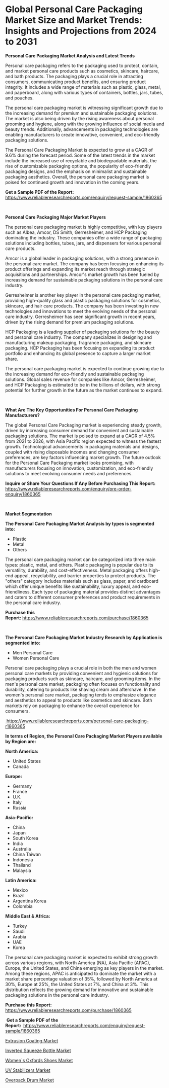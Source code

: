 <p><h1>Global Personal Care Packaging Market Size and Market Trends: Insights and Projections from 2024 to 2031</h1></p><p><strong>Personal Care Packaging Market Analysis and Latest Trends</strong></p>
<p><p>Personal care packaging refers to the packaging used to protect, contain, and market personal care products such as cosmetics, skincare, haircare, and bath products. The packaging plays a crucial role in attracting consumers, communicating product benefits, and ensuring product integrity. It includes a wide range of materials such as plastic, glass, metal, and paperboard, along with various types of containers, bottles, jars, tubes, and pouches.</p><p>The personal care packaging market is witnessing significant growth due to the increasing demand for premium and sustainable packaging solutions. The market is also being driven by the rising awareness about personal grooming and hygiene, along with the growing influence of social media and beauty trends. Additionally, advancements in packaging technologies are enabling manufacturers to create innovative, convenient, and eco-friendly packaging solutions.</p><p>The Personal Care Packaging Market is expected to grow at a CAGR of 9.6% during the forecast period. Some of the latest trends in the market include the increased use of recyclable and biodegradable materials, the rise of customizable packaging options, the popularity of eco-friendly packaging designs, and the emphasis on minimalist and sustainable packaging aesthetics. Overall, the personal care packaging market is poised for continued growth and innovation in the coming years.</p></p>
<p><strong>Get a Sample PDF of the Report:&nbsp;</strong> <a href="https://www.reliableresearchreports.com/enquiry/request-sample/1860365">https://www.reliableresearchreports.com/enquiry/request-sample/1860365</a></p>
<p>&nbsp;</p>
<p><strong>Personal Care Packaging Major Market Players</strong></p>
<p><p>The personal care packaging market is highly competitive, with key players such as Albea, Amcor, DS Smith, Gerresheimer, and HCP Packaging dominating the industry. These companies offer a wide range of packaging solutions including bottles, tubes, jars, and dispensers for various personal care products.</p><p>Amcor is a global leader in packaging solutions, with a strong presence in the personal care market. The company has been focusing on enhancing its product offerings and expanding its market reach through strategic acquisitions and partnerships. Amcor's market growth has been fueled by increasing demand for sustainable packaging solutions in the personal care industry.</p><p>Gerresheimer is another key player in the personal care packaging market, providing high-quality glass and plastic packaging solutions for cosmetics, skincare, and hair care products. The company has been investing in new technologies and innovations to meet the evolving needs of the personal care industry. Gerresheimer has seen significant growth in recent years, driven by the rising demand for premium packaging solutions.</p><p>HCP Packaging is a leading supplier of packaging solutions for the beauty and personal care industry. The company specializes in designing and manufacturing makeup packaging, fragrance packaging, and skincare packaging. HCP Packaging has been focusing on expanding its product portfolio and enhancing its global presence to capture a larger market share.</p><p>The personal care packaging market is expected to continue growing due to the increasing demand for eco-friendly and sustainable packaging solutions. Global sales revenue for companies like Amcor, Gerresheimer, and HCP Packaging is estimated to be in the billions of dollars, with strong potential for further growth in the future as the market continues to expand.</p></p>
<p>&nbsp;</p>
<p><strong>What Are The Key Opportunities For Personal Care Packaging Manufacturers?</strong></p>
<p><p>The global Personal Care Packaging market is experiencing steady growth, driven by increasing consumer demand for convenient and sustainable packaging solutions. The market is poised to expand at a CAGR of 4.5% from 2021 to 2026, with Asia Pacific region expected to witness the fastest growth. Technological advancements in packaging materials and designs, coupled with rising disposable incomes and changing consumer preferences, are key factors influencing market growth. The future outlook for the Personal Care Packaging market looks promising, with manufacturers focusing on innovation, customization, and eco-friendly solutions to meet evolving consumer needs and preferences.</p></p>
<p><strong>Inquire or Share Your Questions If Any Before Purchasing This Report:</strong> <a href="https://www.reliableresearchreports.com/enquiry/pre-order-enquiry/1860365">https://www.reliableresearchreports.com/enquiry/pre-order-enquiry/1860365</a></p>
<p>&nbsp;</p>
<p><strong>Market Segmentation</strong></p>
<p><strong>The Personal Care Packaging Market Analysis by types is segmented into:</strong></p>
<p><ul><li>Plastic</li><li>Metal</li><li>Others</li></ul></p>
<p><p>The personal care packaging market can be categorized into three main types: plastic, metal, and others. Plastic packaging is popular due to its versatility, durability, and cost-effectiveness. Metal packaging offers high-end appeal, recyclability, and barrier properties to protect products. The "others" category includes materials such as glass, paper, and cardboard which offer unique benefits like sustainability, luxury appeal, and eco-friendliness. Each type of packaging material provides distinct advantages and caters to different consumer preferences and product requirements in the personal care industry.</p></p>
<p><strong>Purchase this Report:&nbsp;</strong><a href="https://www.reliableresearchreports.com/purchase/1860365">https://www.reliableresearchreports.com/purchase/1860365</a></p>
<p>&nbsp;</p>
<p><strong>The Personal Care Packaging Market Industry Research by Application is segmented into:</strong></p>
<p><ul><li>Men Personal Care</li><li>Women Personal Care</li></ul></p>
<p><p>Personal care packaging plays a crucial role in both the men and women personal care markets by providing convenient and hygienic solutions for packaging products such as skincare, haircare, and grooming items. In the men's personal care market, packaging often focuses on functionality and durability, catering to products like shaving cream and aftershave. In the women's personal care market, packaging tends to emphasize elegance and aesthetics to appeal to products like cosmetics and skincare. Both markets rely on packaging to enhance the overall experience for consumers.</p></p>
<p><a href="https://www.reliableresearchreports.com/personal-care-packaging-r1860365">&nbsp;https://www.reliableresearchreports.com/personal-care-packaging-r1860365</a></p>
<p><strong>In terms of Region, the Personal Care Packaging Market Players available by Region are:</strong></p>
<p>
    <p> <strong> North America: </strong>
        <ul>
            <li>United States</li>
            <li>Canada</li>
        </ul>
        </p> 
    <p> <strong> Europe: </strong>
        <ul>
            <li>Germany</li>
            <li>France</li>
            <li>U.K.</li>
            <li>Italy</li>
            <li>Russia</li>
        </ul>
        </p> 
    <p> <strong> Asia-Pacific: </strong>
        <ul>
            <li>China</li>
            <li>Japan</li>
            <li>South Korea</li>
            <li>India</li>
            <li>Australia</li>
            <li>China Taiwan</li>
            <li>Indonesia</li>
            <li>Thailand</li>
            <li>Malaysia</li>
        </ul>
        </p> 
    <p> <strong> Latin America: </strong>
        <ul>
            <li>Mexico</li>
            <li>Brazil</li>
            <li>Argentina Korea</li>
            <li>Colombia</li>
        </ul>
        </p> 
    <p> <strong> Middle East & Africa: </strong>
        <ul>
            <li>Turkey</li>
            <li>Saudi</li>
            <li>Arabia</li>
            <li>UAE</li>
            <li>Korea</li>
        </ul>
    </p>
    </p>
<p><p>The personal care packaging market is expected to exhibit strong growth across various regions, with North America (NA), Asia Pacific (APAC), Europe, the United States, and China emerging as key players in the market. Among these regions, APAC is anticipated to dominate the market with a market share percentage valuation of 35%, followed by North America at 30%, Europe at 25%, the United States at 7%, and China at 3%. This distribution reflects the growing demand for innovative and sustainable packaging solutions in the personal care industry.</p></p>
<p><strong>Purchase this Report: </strong><a href="https://www.reliableresearchreports.com/purchase/1860365">https://www.reliableresearchreports.com/purchase/1860365</a></p>
<p>&nbsp;<strong>Get a Sample PDF of the Report:&nbsp;&nbsp;</strong><a href="https://www.reliableresearchreports.com/enquiry/request-sample/1860365">https://www.reliableresearchreports.com/enquiry/request-sample/1860365</a></p>
<p><strong></strong></p>
<p><p><a href="https://www.linkedin.com/pulse/evaluating-global-extrusion-coating-market-trends-growth-opportunities-mm5te?trackingId=DLtzV83rLDhliDUXL6IAYg%3D%3D">Extrusion Coating Market</a></p><p><a href="https://issuu.com/reportprime-2/docs/inverted-squeeze-bottle-market-size-2030.pptx">Inverted Squeeze Bottle Market</a></p><p><a href="https://github.com/jackCarlson644/Market-Research-Report-List-1/blob/main/womens-oxfords-shoes-market.md">Women`s Oxfords Shoes Market</a></p><p><a href="https://www.linkedin.com/pulse/exploring-uv-stabilizers-market-dynamics-global-trends-future-eo4ue?trackingId=cDD2582C1a1zAN%2BkwKNUZA%3D%3D">UV Stabilizers Market</a></p><p><a href="https://issuu.com/reportprime-2/docs/overpack-drum-market-size-2030.pptx">Overpack Drum Market</a></p></p>